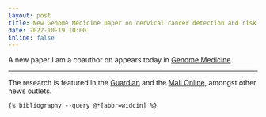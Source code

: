```yaml
---
layout: post
title: New Genome Medicine paper on cervical cancer detection and risk prediction
date: 2022-10-19 10:00
inline: false
---
```


A new paper I am a coauthor on appears today in [Genome Medicine](https://doi.org/10.1186/s13073-022-01116-9).

***

The research is featured in the [Guardian](https://www.theguardian.com/society/2022/oct/19/scientists-develop-more-accurate-predictive-test-for-cervical-cancer) and the [Mail Online](https://www.dailymail.co.uk/health/article-11328475/Four-one-cancer-test-taking-swab-cervix.html), amongst other news outlets.

<div class="publications">

	{% bibliography --query @*[abbr=widcin] %}

</div>